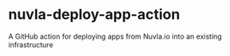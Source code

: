 # nuvla-deploy-app-action
A GitHub action for deploying apps from Nuvla.io into an existing infrastructure
